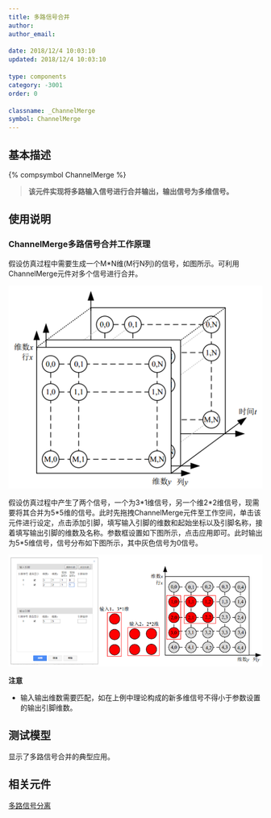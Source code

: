 ```yaml
---
title: 多路信号合并
author: 
author_email:

date: 2018/12/4 10:03:10
updated: 2018/12/4 10:03:10

type: components
category: -3001
order: 0

classname: _ChannelMerge
symbol: ChannelMerge
---
```

## 基本描述
{% compsymbol ChannelMerge %}

> **该元件实现将多路输入信号进行合并输出，输出信号为多维信号。**

## 使用说明

### ChannelMerge多路信号合并工作原理  

假设仿真过程中需要生成一个M*N维(M行N列)的信号，如图所示。可利用ChannelMerge元件对多个信号进行合并。

![信号图](comp_Mux/M1.png)

假设仿真过程中产生了两个信号，一个为3\*1维信号，另一个维2\*2维信号，现需要将其合并为5\*5维的信号。此时先拖拽ChannelMerge元件至工作空间，单击该元件进行设定，点击添加引脚，填写输入引脚的维数和起始坐标以及引脚名称，接着填写输出引脚的维数及名称。参数框设置如下图所示，点击应用即可。此时输出为5*5维信号，信号分布如下图所示，其中灰色信号为0信号。

![信号图3](comp_Mux/M3.png)

**注意**

+ 输入输出维数需要匹配，如在上例中理论构成的新多维信号不得小于参数设置的输出引脚维数。


## 测试模型
[<test name>](<test link>)显示了多路信号合并的典型应用。

## 相关元件

[多路信号分离](/components/comp_ChannelDeMerge.html)